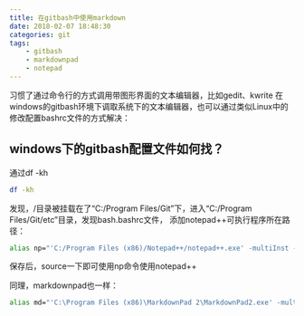 ```yaml
---
title: 在gitbash中使用markdown
date: 2018-02-07 18:48:30
categories: git
tags:
	- gitbash
	- markdownpad
	- notepad
---
```


习惯了通过命令行的方式调用带图形界面的文本编辑器，比如gedit、kwrite
在windows的gitbash环境下调取系统下的文本编辑器，也可以通过类似Linux中的修改配置bashrc文件的方式解决：

## windows下的gitbash配置文件如何找？

通过df -kh
```bash
df -kh
```
发现，/目录被挂载在了“C:/Program Files/Git”下，进入“C:/Program Files/Git/etc”目录，发现bash.bashrc文件，
添加notepad++可执行程序所在路径：
```bash
alias np="'C:/Program Files (x86)/Notepad++/notepad++.exe' -multiInst -notabbar -nosession -noPlugin"
```
保存后，source一下即可使用np命令使用notepad++


同理，markdownpad也一样：
```bash
alias md="'C:\Program Files (x86)\MarkdownPad 2\MarkdownPad2.exe' -multiInst -notabbar -nosession -noPlugin"
```
